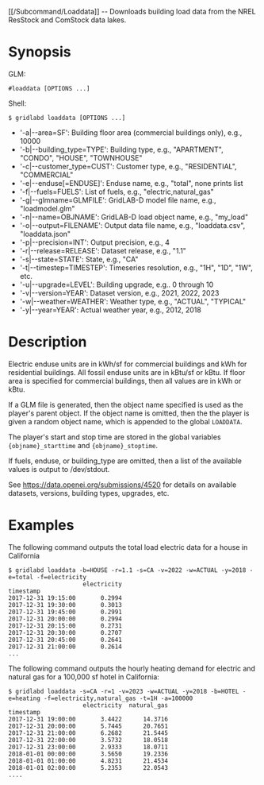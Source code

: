 [[/Subcommand/Loaddata]] -- Downloads building load data from the NREL ResStock and ComStock data lakes. 


# Synopsis

GLM:

~~~
#loaddata [OPTIONS ...]
~~~

Shell:

~~~
$ gridlabd loaddata [OPTIONS ...]
~~~

* '-a|--area=SF':           Building floor area (commercial buildings only), e.g., 10000
* '-b|--building_type=TYPE': Building type, e.g., "APARTMENT", "CONDO", "HOUSE", "TOWNHOUSE"
* '-c|--customer_type=CUST': Customer type, e.g., "RESIDENTIAL", "COMMERCIAL"
* '-e|--enduse[=ENDUSE]':    Enduse name, e.g., "total", none prints list
* '-f|--fuels=FUELS':        List of fuels, e.g., "electric,natural_gas"
* '-g|--glmname=GLMFILE':    GridLAB-D model file name, e.g., "loadmodel.glm"
* '-n|--name=OBJNAME':       GridLAB-D load object name, e.g., "my_load"
* '-o|--output=FILENAME':    Output data file name, e.g., "loaddata.csv", "loaddata.json"
* '-p|--precision=INT':      Output precision, e.g., 4
* '-r|--release=RELEASE':    Dataset release, e.g., "1.1"
* '-s|--state=STATE':        State, e.g., "CA"
* '-t|--timestep=TIMESTEP':  Timeseries resolution, e.g., "1H", "1D", "1W", etc.
* '-u|--upgrade=LEVEL':      Building upgrade, e.g.. 0 through 10
* '-v|--version=YEAR':       Dataset version, e.g., 2021, 2022, 2023
* '-w|--weather=WEATHER':    Weather type, e.g., "ACTUAL", "TYPICAL"
* '-y|--year=YEAR':          Actual weather year, e.g., 2012, 2018

# Description

Electric enduse units are in kWh/sf for commercial buildings and kWh for
residential buildings. All fossil enduse units are in kBtu/sf or kBtu. If
floor area is specified for commercial buildings, then all values are in kWh
or kBtu.

If a GLM file is generated, then the object name specified is used as the player's
parent object. If the object name is omitted, then the the player is given a random
object name, which is appended to the global `LOADDATA`.

The player's start and stop time are stored in the global variables `{objname}_starttime`
and `{objname}_stoptime`.

If fuels, enduse, or building_type are omitted, then a list of the available
values is output to /dev/stdout.

See https://data.openei.org/submissions/4520 for details on available
datasets, versions, building types, upgrades, etc.

# Examples

The following command outputs the total load electric data for a house in California

~~~
$ gridlabd loaddata -b=HOUSE -r=1.1 -s=CA -v=2022 -w=ACTUAL -y=2018 -e=total -f=electricity
                     electricity
timestamp                       
2017-12-31 19:15:00       0.2994
2017-12-31 19:30:00       0.3013
2017-12-31 19:45:00       0.2991
2017-12-31 20:00:00       0.2994
2017-12-31 20:15:00       0.2731
2017-12-31 20:30:00       0.2707
2017-12-31 20:45:00       0.2641
2017-12-31 21:00:00       0.2614
...
~~~

The following command outputs the hourly heating demand for electric and natural gas for a 100,000 sf hotel in California:

~~~
$ gridlabd loaddata -s=CA -r=1 -v=2023 -w=ACTUAL -y=2018 -b=HOTEL -e=heating -f=electricity,natural_gas -t=1H -a=100000
                     electricity  natural_gas
timestamp                                    
2017-12-31 19:00:00       3.4422      14.3716
2017-12-31 20:00:00       5.7445      20.7651
2017-12-31 21:00:00       6.2682      21.5445
2017-12-31 22:00:00       3.5732      18.0518
2017-12-31 23:00:00       2.9333      18.0711
2018-01-01 00:00:00       3.5650      19.2336
2018-01-01 01:00:00       4.8231      21.4534
2018-01-01 02:00:00       5.2353      22.0543
....
~~~
